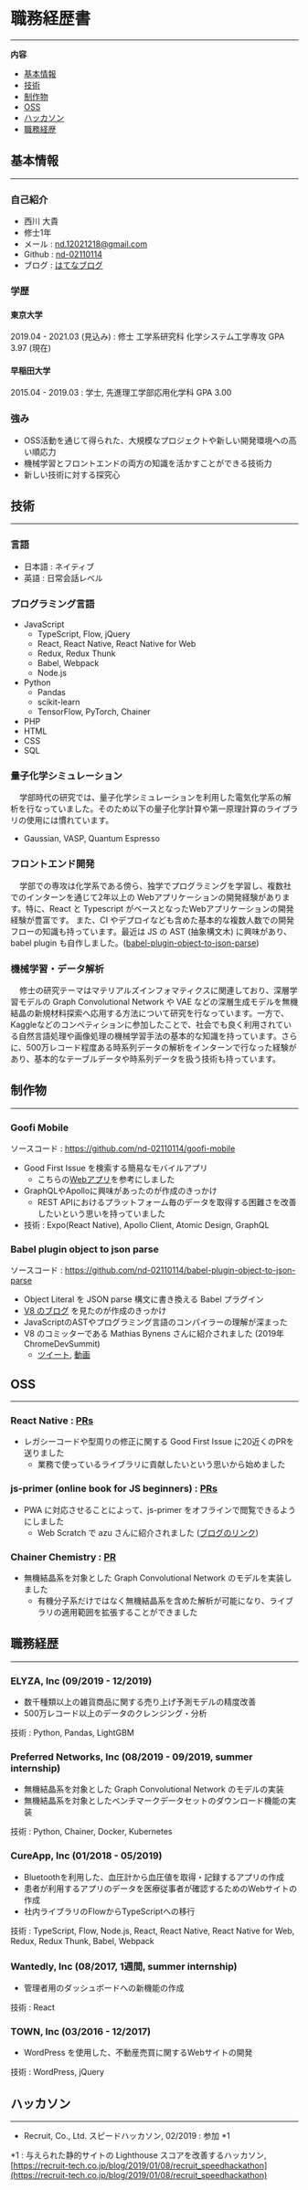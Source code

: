# 職務経歴書

<hr />

**内容**

* [基本情報](#基本情報)
* [技術](#技術)
* [制作物](#制作物)
* [OSS](#OSS)
* [ハッカソン](#ハッカソン)
* [職務経歴](#職務経歴)

## 基本情報

<hr />

### 自己紹介
- 西川 大貴
- 修士1年
- メール : nd.12021218@gmail.com
- Github : [nd-02110114](https://github.com/nd-02110114)
- ブログ : [はてなブログ](https://nissy-nd.hatenablog.com/)

### 学歴

#### 東京大学
2019.04 - 2021.03 (見込み) : 修士 工学系研究科 化学システム工学専攻 GPA 3.97 (現在)

#### 早稲田大学
2015.04 - 2019.03 : 学士, 先進理工学部応用化学科 GPA 3.00

### 強み
- OSS活動を通じて得られた、大規模なプロジェクトや新しい開発環境への高い順応力
- 機械学習とフロントエンドの両方の知識を活かすことができる技術力
- 新しい技術に対する探究心

<div style="page-break-before:always"></div>

## 技術

<hr />

### 言語
- 日本語 : ネイティブ
- 英語 : 日常会話レベル

### プログラミング言語

- JavaScript
  - TypeScript, Flow, jQuery
  - React, React Native, React Native for Web
  - Redux, Redux Thunk
  - Babel, Webpack
  - Node.js
- Python
  - Pandas
  - scikit-learn
  - TensorFlow, PyTorch, Chainer
- PHP
- HTML
- CSS
- SQL

### 量子化学シミュレーション

&nbsp; &nbsp; 学部時代の研究では、量子化学シミュレーションを利用した電気化学系の解析を行なっていました。そのため以下の量子化学計算や第一原理計算のライブラリの使用には慣れています。

- Gaussian, VASP, Quantum Espresso

### フロントエンド開発

&nbsp; &nbsp; 学部での専攻は化学系である傍ら、独学でプログラミングを学習し、複数社でのインターンを通じて2年以上の Webアプリケーションの開発経験があります。特に、React と Typescript がベースとなったWebアプリケーションの開発経験が豊富です。 また、CI やデプロイなども含めた基本的な複数人数での開発フローの知識も持っています。最近は JS の AST (抽象構文木) に興味があり、babel plugin も自作しました。([babel-plugin-object-to-json-parse](https://github.com/nd-02110114/babel-plugin-object-to-json-parse))

### 機械学習・データ解析

&nbsp; &nbsp; 修士の研究テーマはマテリアルズインフォマティクスに関連しており、深層学習モデルの Graph Convolutional Network や VAE などの深層生成モデルを無機結晶の新規材料探索へ応用する方法について研究を行なっています。一方で、Kaggleなどのコンペティションに参加したことで、社会でも良く利用されている自然言語処理や画像処理の機械学習手法の基本的な知識を持っています。さらに、500万レコード程度ある時系列データの解析をインターンで行なった経験があり、基本的なテーブルデータや時系列データを扱う技術も持っています。

<div style="page-break-before:always"></div>

## 制作物

<hr />

### Goofi Mobile

ソースコード : https://github.com/nd-02110114/goofi-mobile

- Good First Issue を検索する簡易なモバイルアプリ
  - こちらの[Webアプリ](https://goofi.now.sh/)を参考にしました
- GraphQLやApolloに興味があったのが作成のきっかけ
  - REST APIにおけるプラットフォーム毎のデータを取得する困難さを改善したいという思いを持っていました
- 技術 : Expo(React Native), Apollo Client, Atomic Design, GraphQL

### Babel plugin object to json parse

ソースコード : https://github.com/nd-02110114/babel-plugin-object-to-json-parse

- Object Literal を JSON parse 構文に書き換える Babel プラグイン
- [V8 のブログ](https://v8.dev/blog/cost-of-javascript-2019#json) を見たのが作成のきっかけ
- JavaScriptのASTやプログラミング言語のコンパイラーの理解が深まった
- V8 のコミッターである Mathias Bynens さんに紹介されました (2019年 ChromeDevSummit)
  - [ツイート](https://twitter.com/mathias/status/1198266203413897216?s=20), [動画](https://www.youtube.com/watch?v=ff4fgQxPaO0)

## OSS

<hr />

### React Native : [PRs](https://github.com/facebook/react-native/pulls?q=is%3Apr+author%3And-02110114+is%3Aclosed)

- レガシーコードや型周りの修正に関する Good First Issue に20近くのPRを送りました
  - 業務で使っているライブラリに貢献したいという思いから始めました

### js-primer (online book for JS beginners) : [PRs](https://github.com/asciidwango/js-primer/pulls?q=is%3Apr+author%3And-02110114+is%3Aclosed)

- PWA に対応させることによって、js-primer をオフラインで閲覧できるようにしました
  - Web Scratch で azu さんに紹介されました ([ブログのリンク](https://efcl.info/2018/05/25/js-primer-offline/))

### Chainer Chemistry : [PR](https://github.com/chainer/chainer-chemistry/pull/405)

- 無機結晶系を対象とした Graph Convolutional Network のモデルを実装しました
  - 有機分子系だけではなく無機結晶系を含めた解析が可能になり、ライブラリの適用範囲を拡張することができました

<div style="page-break-before:always"></div>

## 職務経歴

<hr />

### ELYZA, Inc (09/2019 - 12/2019)

- 数千種類以上の雑貨商品に関する売り上げ予測モデルの精度改善
- 500万レコード以上のデータのクレンジング・分析

技術 : Python, Pandas, LightGBM

### Preferred Networks, Inc (08/2019 - 09/2019, summer internship)

- 無機結晶系を対象とした Graph Convolutional Network のモデルの実装
- 無機結晶系を対象としたベンチマークデータセットのダウンロード機能の実装

技術 : Python, Chainer, Docker, Kubernetes

### CureApp, Inc (01/2018 - 05/2019)

- Bluetoothを利用した、血圧計から血圧値を取得・記録するアプリの作成
- 患者が利用するアプリのデータを医療従事者が確認するためのWebサイトの作成
- 社内ライブラリのFlowからTypeScriptへの移行

技術 : TypeScript, Flow, Node.js, React, React Native, React Native for Web, Redux, Redux Thunk, Babel, Webpack

### Wantedly, Inc (08/2017, 1週間, summer internship)

- 管理者用のダッシュボードへの新機能の作成

技術 : React

### TOWN, Inc (03/2016 - 12/2017)

- WordPress を使用した、不動産売買に関するWebサイトの開発

技術 : WordPress, jQuery

## ハッカソン

<hr />

- Recruit, Co., Ltd. スピードハッカソン, 02/2019 : 参加 *1

*1 : 与えられた静的サイトの Lighthouse スコアを改善するハッカソン, [https://recruit-tech.co.jp/blog/2019/01/08/recruit_speedhackathon](https://recruit-tech.co.jp/blog/2019/01/08/recruit_speedhackathon)
